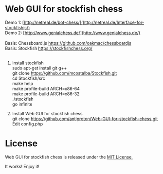 Web GUI for stockfish chess
===========================
Demo 1:
[http://netreal.de/bot-chess/](http://netreal.de/Interface-for-stockfishjs/)<br />
Demo 2: [http://www.genialchess.de/](http://www.genialchess.de/)<br /><br />
Basis: Chessboard.js
https://github.com/oakmac/chessboardjs<br />
Basis: Stockfish
https://stockfishchess.org/<br /><br />
1) Install stockfish<br />
sudo apt-get install git g++<br />
git clone https://github.com/mcostalba/Stockfish.git<br />
cd Stockfish/src<br />
make help<br />
make profile-build ARCH=x86-64<br />
make profile-build ARCH=x86-32<br />
./stockfish<br />
go infinite<br />

2) Install Web GUI for stockfish chess<br />
git clone https://github.com/antiproton/Web-GUI-for-stockfish-chess.git<br />
Edit config.php<br />

License
=======
Web GUI for stockfish chess is released under the [MIT License.](https://github.com/antiproton/Web-GUI-for-stockfish-chess/blob/master/LICENSE)


It works! Enjoy it!<br />
